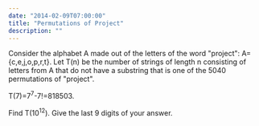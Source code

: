 ```yaml
---
date: "2014-02-09T07:00:00"
title: "Permutations of Project"
description: ""
---
```


<p>
Consider the alphabet A made out of the letters of the word "project": A={c,e,j,o,p,r,t}.
Let T(n) be the number of strings of length n consisting of letters from A that do not have a substring that is one of the 5040 permutations of "project".
</p>
T(7)=7<sup>7</sup>-7!=818503.

<p>
Find T(10<sup>12</sup>). Give the last 9 digits of your answer.
</p>

